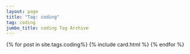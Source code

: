```yaml
---
layout: page
title: "Tag: coding"
tag: coding
jumbo_title: coding Tag Archive
---
```


{% for post in site.tags.coding%}
{% include card.html %}
{% endfor %}
